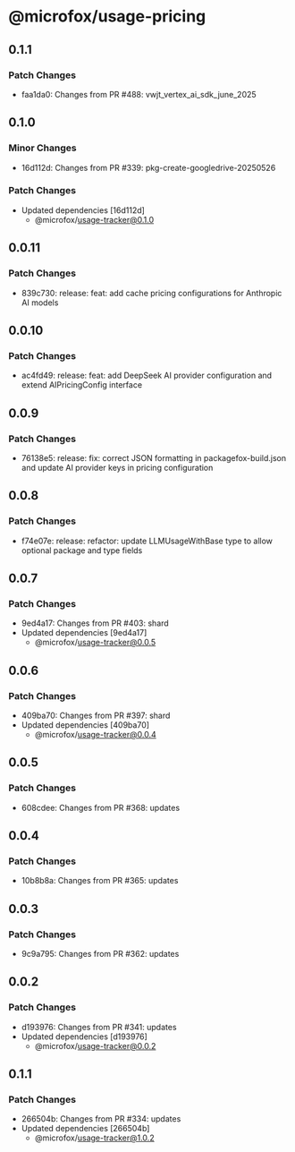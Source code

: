 # @microfox/usage-pricing

## 0.1.1

### Patch Changes

- faa1da0: Changes from PR #488: vwjt_vertex_ai_sdk_june_2025

## 0.1.0

### Minor Changes

- 16d112d: Changes from PR #339: pkg-create-googledrive-20250526

### Patch Changes

- Updated dependencies [16d112d]
  - @microfox/usage-tracker@0.1.0

## 0.0.11

### Patch Changes

- 839c730: release: feat: add cache pricing configurations for Anthropic AI models

## 0.0.10

### Patch Changes

- ac4fd49: release: feat: add DeepSeek AI provider configuration and extend AIPricingConfig interface

## 0.0.9

### Patch Changes

- 76138e5: release: fix: correct JSON formatting in packagefox-build.json and update AI provider keys in pricing configuration

## 0.0.8

### Patch Changes

- f74e07e: release: refactor: update LLMUsageWithBase type to allow optional package and type fields

## 0.0.7

### Patch Changes

- 9ed4a17: Changes from PR #403: shard
- Updated dependencies [9ed4a17]
  - @microfox/usage-tracker@0.0.5

## 0.0.6

### Patch Changes

- 409ba70: Changes from PR #397: shard
- Updated dependencies [409ba70]
  - @microfox/usage-tracker@0.0.4

## 0.0.5

### Patch Changes

- 608cdee: Changes from PR #368: updates

## 0.0.4

### Patch Changes

- 10b8b8a: Changes from PR #365: updates

## 0.0.3

### Patch Changes

- 9c9a795: Changes from PR #362: updates

## 0.0.2

### Patch Changes

- d193976: Changes from PR #341: updates
- Updated dependencies [d193976]
  - @microfox/usage-tracker@0.0.2

## 0.1.1

### Patch Changes

- 266504b: Changes from PR #334: updates
- Updated dependencies [266504b]
  - @microfox/usage-tracker@1.0.2

